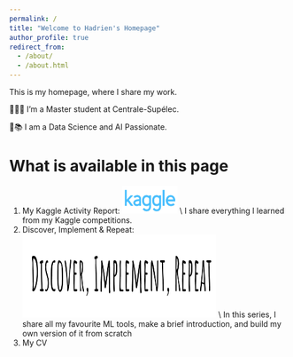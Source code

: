 ```yaml
---
permalink: /
title: "Welcome to Hadrien's Homepage"
author_profile: true
redirect_from: 
  - /about/
  - /about.html
---
```


This is my homepage, where I share my work.

👨🏻‍💻 I’m a Master student at Centrale-Supélec.

🔬📚 I am a Data Science and AI Passionate.

What is available in this page
======

1. My Kaggle Activity Report: <img src='/images/kaggle.png' width='100' height='50'> \\
I share everything I learned from my Kaggle competitions. 
1. Discover, Implement & Repeat:  <img src='/images/DIR.png' width='350' height='150'>  \\ 
In this series, I share all my favourite ML tools, make a brief introduction, and build my own version of it from scratch 
1. My CV

